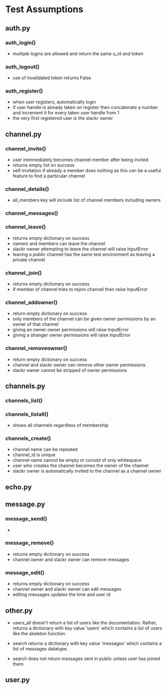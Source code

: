 # Test Assumptions

## auth.py

### auth_login()
- multiple logins are allowed and return the same u_id and token

### auth_logout()
- use of invalidated token returns False

### auth_register()
- when user registers, automatically login
- if user handle is already taken on register then concatenate a number and increment it for every taken user handle from 1
- the very first registered user is the slackr owner

## channel.py

### channel_invite()
- user immmediately becomes channel member after being invited
- returns empty list on success
- self-invitation if already a member does nothing as this can be a useful feature to find a particular channel

### channel_details()
- all_members key will include list of channel members including owners

### channel_messages()

### channel_leave()
- returns empty dictionary on success
- owners and members can leave the channel
- slackr owner attempting to leave the channel will raise InputError
- leaving a public channel has the same test environment as leaving a private channel

### channel_join()
- returns empty dictionary on success
- if member of channel tries to rejoin channel then raise InputError

### channel_addowner()
- return empty dictionary on success
- only members of the channel can be given owner permissions by an owner of that channel
- giving an owner owner permissions will raise InputError
- giving a stranger owner permissions will raise InputError

### channel_removeowner()
- return empty dictionary on success
- channel and slackr owner can remove other owner permissions
- slackr owner cannot be stripped of owner permissions

## channels.py

### channels_list()

### channels_listall()
- shows all channels regardless of membership

### channels_create()
- channel name can be repeated
- channel_id is unique
- channel name cannot be empty or consist of only whitespace
- user who creates the channel becomes the owner of the channel
- slackr owner is automatically invited to the channel as a channel owner

## echo.py

## message.py

### message_send()
- 

### message_remove()
- returns empty dictionary on success
- channel owner and slackr owner can remove messages

### message_edit()
- returns empty dictionary on success
- channel owner and slackr owner can edit messages
- editing messages updates the time and user id

## other.py
- users_all doesn't return a list of users like the documentation. Rather, returns a dictionary with key value 'users' which contains a list of users like the skeleton function. 

- search returns a dictionary with key value 'messages' which contains a list of messages datatype. 
- search does not return messages sent in public unless user has joined them.


## user.py
